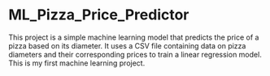 # ML_Pizza_Price_Predictor
This project is a simple machine learning model that predicts the price of a pizza based on its diameter. It uses a CSV file containing data on pizza diameters and their corresponding prices to train a linear regression model. This is my first machine learning project.
